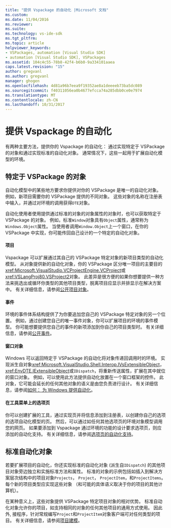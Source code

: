```yaml
---
title: "提供 Vspackage 的自动化 |Microsoft 文档"
ms.custom: 
ms.date: 11/04/2016
ms.reviewer: 
ms.suite: 
ms.technology: vs-ide-sdk
ms.tgt_pltfrm: 
ms.topic: article
helpviewer_keywords:
- VSPackages, automation [Visual Studio SDK]
- automation [Visual Studio SDK], VSPackages
ms.assetid: 104c4c55-78b8-42f4-b6b0-9a334101aaea
caps.latest.revision: "15"
author: gregvanl
ms.author: gregvanl
manager: ghogen
ms.openlocfilehash: 4d81a96b7eea9f19352ae8a1deeeeb73ba5dc089
ms.sourcegitcommit: f40311056ea0b4677efcca74a285dbb0ce0e7974
ms.translationtype: MT
ms.contentlocale: zh-CN
ms.lasthandoff: 10/31/2017
---
```

# <a name="providing-automation-for-vspackages"></a>提供 Vspackage 的自动化
有两种主要方法，提供你的 Vspackage 的自动化： 通过实现特定于 VSPackage 的对象和通过实现标准的自动化对象。 通常情况下，这些一起用于扩展自动化模型的环境。  
  
## <a name="vspackage-specific-objects"></a>特定于 VSPackage 的对象  
 自动化模型中的某些地方要求你提供对你的 VSPackage 是唯一的自动化对象。 例如，新项目需要你的 VSPackage 提供的不同对象。 这些对象的名称在注册表中输入，并通过对环境的调用获得`DTE`对象。  
  
 自动化使用者使用提供通过标准的对象的对象属性的对象时，也可以获取特定于 VSPackage 的对象。 例如，标准`Window`对象具有`Object`属性，通常称为`Windows.Object`属性。 当使用者调用`Window.Object`上一个窗口，在你的 VSPackage 中实现，你可能传回自己设计的一个特定的自动化对象。  
  
#### <a name="projects"></a>项目  
 Vspackage 可以扩展通过其自己的 VSPackage 特定对象的新项目类型的自动化模型。 从对象提供新的自动化对象，你的 VSPackage 区分唯一项目的主要目的<xref:Microsoft.VisualStudio.VCProjectEngine.VCProject>或<xref:VSLangProj80.VSProject2>对象。 此差异是很方便的如果你想要提供一种方法来挑选出或循环你类型的其他项目类型，脱离项目应显示并排显示在解决方案中。 有关详细信息，请参阅[公开项目对象](../../extensibility/internals/exposing-project-objects.md)。  
  
#### <a name="events"></a>事件  
 环境的事件体系结构提供了为你要追加您自己的 VSPackage 特定对象的另一个位置。 例如，通过创建您自己的唯一事件对象，你可以扩展项目的环境的事件模型。 你可能想要提供您自己的事件的新项添加到你自己的项目类型时。 有关详细信息，请参阅[公开事件](../../extensibility/internals/exposing-events-in-the-visual-studio-sdk.md)。  
  
#### <a name="window-objects"></a>窗口对象  
 Windows 可以返回特定于 VSPackage 的自动化将对象传递回调用时的环境。 实现派生自对象<xref:Microsoft.VisualStudio.Shell.Interop.IVsExtensibleObject>，<xref:EnvDTE.IExtensibleObject>或`IDispatch`，将重新传送属性，扩展在其中就位的窗口对象。 例如，可以使用此方法提供自动化放置在一个窗口框架的控件。 此对象，它可能会延长的任何其他对象的语义是由您负责进行设计。 有关详细信息，请参阅[如何： 为 Windows 提供自动化](../../extensibility/internals/how-to-provide-automation-for-windows.md)。  
  
#### <a name="options-pages-on-the-tools-menu"></a>在工具菜单上的选项页  
 你可以创建扩展的工具，通过实现页并将信息添加到注册表，以创建你自己的选项的选项自动化模型的页。 然后，可以通过如任何其他选项页的环境对象模型调用您的网页。 如果要添加到 Vspackage 通过环境的功能的设计要求选项页，则应添加的自动化支持。 有关详细信息，请参阅[选项页的自动化支持](../../extensibility/internals/automation-support-for-options-pages.md)。  
  
## <a name="standard-automation-objects"></a>标准自动化对象  
 若要扩展项目的自动化，你还实现标准的自动化对象 (派生自`IDispatch`) 的其他项目对象旁边独立和实施标准方法和属性。 标准的对象的示例包括如插入到解决方案层次结构中的项目对象`Projects`， `Project`， `ProjectItem`，和`ProjectItems`。 每个新的项目类型应实现这些对象 （和可能的具体语义取决于你的项目的其他计算机）。  
  
 在某种意义上，这些对象提供 VSPackage 特定项目对象的相对优势。 标准自动化对象允许你的项目，如支持相同的对象的任何其他项目的通用方式使用。 因此外, 接程序，针对常规编写`Project`和`ProjectItem`对象客户端可对任何类型的项目。 有关详细信息，请参阅[项目建模](../../extensibility/internals/project-modeling.md)。